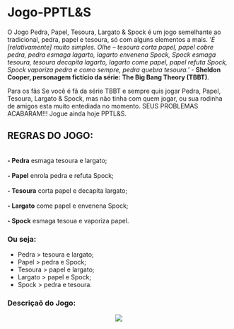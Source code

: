 # Jogo-PPTL&amp;S
O Jogo Pedra, Papel, Tesoura, Largato &amp; Spock é um jogo semelhante ao tradicional, pedra, papel e tesoura, só com alguns elementos a mais.
*'É [relativamente] muito simples. Olhe – tesoura corta papel, papel cobre pedra, pedra esmaga lagarto, lagarto envenena Spock, 
Spock esmaga tesoura, tesoura decapita lagarto, lagarto come papel, papel refuta Spock, Spock vaporiza pedra e como sempre, 
pedra quebra tesoura.'* - **Sheldon Cooper, personagem fictício da série: The Big Bang Theory (TBBT)**.

Para os fãs
Se você é fã da série TBBT e sempre quis jogar Pedra, Papel, Tesoura, Largato &amp; Spock, mas não tinha com quem jogar, ou sua rodinha de
amigos esta muito entediada no momento. SEUS PROBLEMAS ACABARAM!!! Jogue ainda hoje PPTL&amp;S.

## REGRAS DO JOGO:

<br> **- Pedra** esmaga tesoura e largato; </br>
<br> **- Papel** enrola pedra e refuta Spock; </br>
<br> **- Tesoura** corta papel e decapita largato; </br>
<br> **- Largato** come papel e envenena Spock; </br>
<br> **- Spock** esmaga tesoua e vaporiza papel. </br>

### Ou seja:
* Pedra > tesoura e largato;
* Papel > pedra e Spock;
* Tesoura > papel e largato;
* Largato > papel e Spock;
* Spock > pedra e tesoura.

### Descriçaõ do Jogo:

<div align="center">
<img src="https://user-images.githubusercontent.com/126103951/226940838-4093f697-3789-4069-bc33-c03e2929d458.png"/>
</div>







